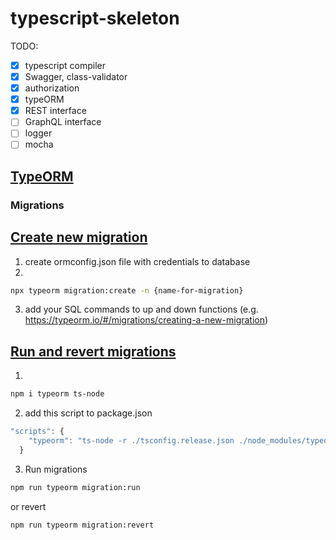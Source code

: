 # typescript-skeleton

TODO:

- [x] typescript compiler
- [x] Swagger, class-validator
- [x] authorization
- [x] typeORM
- [x] REST interface
- [ ] GraphQL interface
- [ ] logger
- [ ] mocha 

## [TypeORM](https://typeorm.io/#/connection)

### Migrations

## [Create new migration](https://typeorm.io/#/migrations/creating-a-new-migration)

1. create ormconfig.json file with credentials to database
2. 
```sh
npx typeorm migration:create -n {name-for-migration}
```
3. add your SQL commands to up and down functions (e.g. https://typeorm.io/#/migrations/creating-a-new-migration)

## [Run and revert migrations](https://typeorm.io/#/migrations/running-and-reverting-migrations)
1. 
```sh
npm i typeorm ts-node
```
2. add this script to package.json
```javascript
"scripts": {
    "typeorm": "ts-node -r ./tsconfig.release.json ./node_modules/typeorm/cli.js"  
  }
```
3. Run migrations
```sh
npm run typeorm migration:run
```


or revert
```sh
npm run typeorm migration:revert
```


